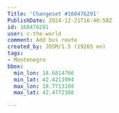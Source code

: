 ```yaml
---
Title: 'Changeset #160476291'
PublishDate: 2024-12-21T16:40:58Z
id: 160476291
user: c-the-world
comment: Add bus route
created_by: JOSM/1.5 (19265 en)
tags:
- Montenegro
bbox:
  min_lon: 18.6814766
  min_lat: 42.4213994
  max_lon: 18.7713188
  max_lat: 42.4772386

---
```

